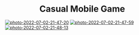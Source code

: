 <h1 align="center">Casual Mobile Game</h1>
 
<a href="https://imgbb.com/"><img src="https://i.ibb.co/MkqsHWW/photo-2022-07-02-21-47-20.jpg" alt="photo-2022-07-02-21-47-20" border="0"></a>
<a href="https://imgbb.com/"><img src="https://i.ibb.co/D96tB0K/photo-2022-07-02-21-47-59.jpg" alt="photo-2022-07-02-21-47-59" border="0"></a> 
<a href="https://imgbb.com/"><img src="https://i.ibb.co/hyN85xr/photo-2022-07-02-21-48-13.jpg" alt="photo-2022-07-02-21-48-13" border="0"></a>
